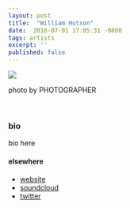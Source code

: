 ```yaml
---
layout: post
title:  "William Hutson"
date:  2016-07-01 17:05:31 -0800
tags: artists
excerpt: ''
published: false
---
```


![]({{site.url}}/assets/)

photo by PHOTOGRAPHER

<br/>


### bio
bio here
<br/>


#### elsewhere

* [website]()
* [soundcloud]()
* [twitter]()

